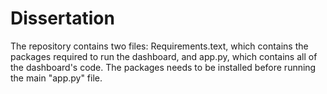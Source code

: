 # Dissertation

The repository contains two files: Requirements.text, which contains the packages required to run the dashboard, and app.py, which contains all of the dashboard's code.
The packages needs to be installed before running the main "app.py" file.
